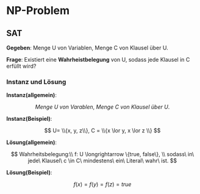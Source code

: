 # NP-Problem

## SAT

**Gegeben**: Menge U von Variablen, Menge C von Klausel über U.

**Frage**: Existiert eine **Wahrheistbelegung** von U, sodass jede Klausel in C erfüllt wird?

### Instanz und Lösung

**Instanz(allgemein)**:

$$ Menge\ U\ von\ Varablen,\ Menge\ C\ von\ Klausel\ über\ U.$$

**Instanz(Beispiel)**:

$$ U= \\{x, y, z\\}, C = \\{x \lor y, x \lor z \\} $$

**Lösung(allgemein)**:

$$
 Wahrheitsbelegung:\\
 f: U \longrightarrow \{true, false\}, \\
 sodass\ in\ jede\ Klausel\ c \in C\ mindestens\ ein\ Literal\ wahr\ ist.
$$

**Lösung(Beispiel)**:

$$
f(x)=f(y)=f(z)=true
$$